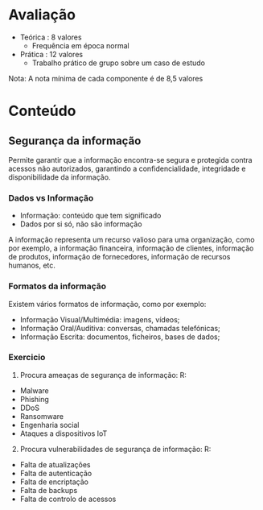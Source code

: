 # Avaliação

- Teórica : 8 valores
  - Frequência em época normal 
- Prática : 12 valores
  - Trabalho prático de grupo sobre um caso de estudo

Nota: A nota mínima de cada componente é de 8,5 valores

# Conteúdo

## Segurança da informação

Permite garantir que a informação encontra-se segura e protegida contra acessos não autorizados, garantindo a confidencialidade, integridade e disponibilidade da informação.

### Dados vs Informação

- Informação: conteúdo que tem significado
- Dados por si só, não são informação

A informação representa um recurso valioso para uma organização, como por exemplo, a informação financeira, informação de clientes, informação de produtos, informação de fornecedores, informação de recursos humanos, etc.

### Formatos da informação

Existem vários formatos de informação, como por exemplo:
 - Informação Visual/Multimédia: imagens, vídeos;
 - Informação Oral/Auditiva: conversas, chamadas telefónicas;
 - Informação Escrita: documentos, ficheiros, bases de dados;

### Exercicio

1. Procura ameaças de segurança de informação:
R:
- Malware
- Phishing
- DDoS
- Ransomware
- Engenharia social
- Ataques a dispositivos IoT

2. Procura vulnerabilidades de segurança de informação:
R:
- Falta de atualizações
- Falta de autenticação
- Falta de encriptação
- Falta de backups
- Falta de controlo de acessos

